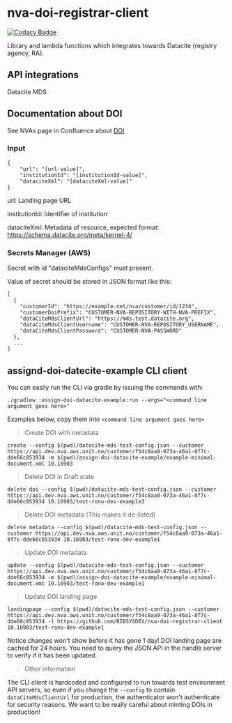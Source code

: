 # nva-doi-registrar-client

[![Codacy Badge](https://app.codacy.com/project/badge/Grade/08aae785336d4c9f9c66ee3e5975889e)](https://www.codacy.com/gh/BIBSYSDEV/nva-doi-registrar-client/dashboard?utm_source=github.com&amp;utm_medium=referral&amp;utm_content=BIBSYSDEV/nva-doi-registrar-client&amp;utm_campaign=Badge_Grade)

Library and lambda functions which integrates towards Datacite (registry agency, RA).

## API integrations

Datacite MDS

## Documentation about DOI

See NVAs page in Confluence about [DOI](https://unit.atlassian.net/wiki/spaces/NVAP/pages/979763260/Digital+Object+Identifier+DOI)

### Input

```
{
    "url": "[url-value]",
    "institutionId": "[institutionId-value]",
    "dataciteXml": "[dataciteXml-value]"
}
``` 
url: Landing page URL

institutionId: Identifier of institution

dataciteXml: Metadata of resource, expected format: https://schema.datacite.org/meta/kernel-4/  

### Secrets Manager (AWS)

Secret with id "dataciteMdsConfigs" must present. 

Value of secret should be stored in JSON format like this:

```
[
  {
    "customerId": "https://example.net/nva/customer/id/1234",
    "customerDoiPrefix": "CUSTOMER-NVA-REPOSITORY-WITH-NVA-PREFIX",
    "dataCiteMdsClientUrl": "https://mds.test.datacite.org",
    "dataCiteMdsClientUsername": "CUSTOMER-NVA-REPOSITORY_USERNAME",
    "dataCiteMdsClientPassword": "CUSTOMER-NVA-PASSWORD"
  },
  ...
]
```

## assignd-doi-datecite-example CLI client

You can easily run the CLI via gradle by issuing the commands with:

`./gradlew :assign-doi-datacite-example:run --args="<command line argument goes here>"`

Examples below, copy them into `<command line argument goes here>`

> Create DOI with metadata

`create --config $(pwd)/datacite-mds-test-config.json --customer https://api.dev.nva.aws.unit.no/customer/f54c8aa9-073a-46a1-8f7c-dde66c853934 -m $(pwd)/assign-doi-datacite-example/example-minimal-document.xml 10.16903`

> Delete DOI in Draft state

`delete doi --config $(pwd)/datacite-mds-test-config.json --customer https://api.dev.nva.aws.unit.no/customer/f54c8aa9-073a-46a1-8f7c-dde66c853934 10.16903/test-rono-dev-example3`

> Delete DOI metadata  (This makes it de-listed)

`delete metadata --config $(pwd)/datacite-mds-test-config.json --customer https://api.dev.nva.aws.unit.no/customer/f54c8aa9-073a-46a1-8f7c-dde66c853934 10.16903/test-rono-dev-example1`

> Update DOI metadata

`update --config $(pwd)/datacite-mds-test-config.json --customer https://api.dev.nva.aws.unit.no/customer/f54c8aa9-073a-46a1-8f7c-dde66c853934 -m $(pwd)/assign-doi-datacite-example/example-minimal-document.xml 10.16903/test-rono-dev-example1`

> Update DOI landing page 

`landingpage --config $(pwd)/datacite-mds-test-config.json --customer https://api.dev.nva.aws.unit.no/customer/f54c8aa9-073a-46a1-8f7c-dde66c853934 -l https://github.com/BIBSYSDEV/nva-doi-registrar-client 10.16903/test-rono-dev-example1`

Notice changes won't show before it has gone 1 day! DOI landing page are cached for 24 hours. 
You need to query the JSON API in the handle server to verify if it has been updated.

> Other information

The CLI client is hardcoded and configured to run towards test environment API servers, so even if you change the `--config` to contain `dataCiteMdsClientUrl` for production, the authenticator won't authenticate for security reasons.
 We want to be really careful about minting DOIs in production! 
